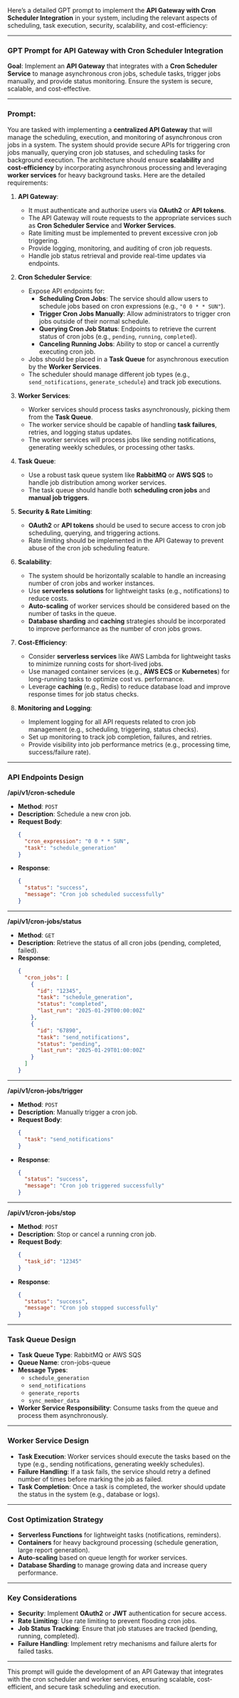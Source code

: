 Here’s a detailed GPT prompt to implement the **API Gateway with Cron Scheduler Integration** in your system, including the relevant aspects of scheduling, task execution, security, scalability, and cost-efficiency:

---

### **GPT Prompt for API Gateway with Cron Scheduler Integration**

**Goal**: Implement an **API Gateway** that integrates with a **Cron Scheduler Service** to manage asynchronous cron jobs, schedule tasks, trigger jobs manually, and provide status monitoring. Ensure the system is secure, scalable, and cost-effective.

---

### **Prompt:**

You are tasked with implementing a **centralized API Gateway** that will manage the scheduling, execution, and monitoring of asynchronous cron jobs in a system. The system should provide secure APIs for triggering cron jobs manually, querying cron job statuses, and scheduling tasks for background execution. The architecture should ensure **scalability** and **cost-efficiency** by incorporating asynchronous processing and leveraging **worker services** for heavy background tasks. Here are the detailed requirements:

1. **API Gateway**:

   - It must authenticate and authorize users via **OAuth2** or **API tokens**.
   - The API Gateway will route requests to the appropriate services such as **Cron Scheduler Service** and **Worker Services**.
   - Rate limiting must be implemented to prevent excessive cron job triggering.
   - Provide logging, monitoring, and auditing of cron job requests.
   - Handle job status retrieval and provide real-time updates via endpoints.

2. **Cron Scheduler Service**:

   - Expose API endpoints for:
     - **Scheduling Cron Jobs**: The service should allow users to schedule jobs based on cron expressions (e.g., `"0 0 * * SUN"`).
     - **Trigger Cron Jobs Manually**: Allow administrators to trigger cron jobs outside of their normal schedule.
     - **Querying Cron Job Status**: Endpoints to retrieve the current status of cron jobs (e.g., `pending`, `running`, `completed`).
     - **Canceling Running Jobs**: Ability to stop or cancel a currently executing cron job.
   - Jobs should be placed in a **Task Queue** for asynchronous execution by the **Worker Services**.
   - The scheduler should manage different job types (e.g., `send_notifications`, `generate_schedule`) and track job executions.

3. **Worker Services**:

   - Worker services should process tasks asynchronously, picking them from the **Task Queue**.
   - The worker service should be capable of handling **task failures**, retries, and logging status updates.
   - The worker services will process jobs like sending notifications, generating weekly schedules, or processing other tasks.

4. **Task Queue**:

   - Use a robust task queue system like **RabbitMQ** or **AWS SQS** to handle job distribution among worker services.
   - The task queue should handle both **scheduling cron jobs** and **manual job triggers**.

5. **Security & Rate Limiting**:

   - **OAuth2** or **API tokens** should be used to secure access to cron job scheduling, querying, and triggering actions.
   - Rate limiting should be implemented in the API Gateway to prevent abuse of the cron job scheduling feature.

6. **Scalability**:

   - The system should be horizontally scalable to handle an increasing number of cron jobs and worker instances.
   - Use **serverless solutions** for lightweight tasks (e.g., notifications) to reduce costs.
   - **Auto-scaling** of worker services should be considered based on the number of tasks in the queue.
   - **Database sharding** and **caching** strategies should be incorporated to improve performance as the number of cron jobs grows.

7. **Cost-Efficiency**:

   - Consider **serverless services** like AWS Lambda for lightweight tasks to minimize running costs for short-lived jobs.
   - Use managed container services (e.g., **AWS ECS** or **Kubernetes**) for long-running tasks to optimize cost vs. performance.
   - Leverage **caching** (e.g., Redis) to reduce database load and improve response times for job status checks.

8. **Monitoring and Logging**:
   - Implement logging for all API requests related to cron job management (e.g., scheduling, triggering, status checks).
   - Set up monitoring to track job completion, failures, and retries.
   - Provide visibility into job performance metrics (e.g., processing time, success/failure rate).

---

### **API Endpoints Design**

**/api/v1/cron-schedule**

- **Method**: `POST`
- **Description**: Schedule a new cron job.
- **Request Body**:
  ```json
  {
    "cron_expression": "0 0 * * SUN",
    "task": "schedule_generation"
  }
  ```
- **Response**:
  ```json
  {
    "status": "success",
    "message": "Cron job scheduled successfully"
  }
  ```

---

**/api/v1/cron-jobs/status**

- **Method**: `GET`
- **Description**: Retrieve the status of all cron jobs (pending, completed, failed).
- **Response**:
  ```json
  {
    "cron_jobs": [
      {
        "id": "12345",
        "task": "schedule_generation",
        "status": "completed",
        "last_run": "2025-01-29T00:00:00Z"
      },
      {
        "id": "67890",
        "task": "send_notifications",
        "status": "pending",
        "last_run": "2025-01-29T01:00:00Z"
      }
    ]
  }
  ```

---

**/api/v1/cron-jobs/trigger**

- **Method**: `POST`
- **Description**: Manually trigger a cron job.
- **Request Body**:
  ```json
  {
    "task": "send_notifications"
  }
  ```
- **Response**:
  ```json
  {
    "status": "success",
    "message": "Cron job triggered successfully"
  }
  ```

---

**/api/v1/cron-jobs/stop**

- **Method**: `POST`
- **Description**: Stop or cancel a running cron job.
- **Request Body**:
  ```json
  {
    "task_id": "12345"
  }
  ```
- **Response**:
  ```json
  {
    "status": "success",
    "message": "Cron job stopped successfully"
  }
  ```

---

### **Task Queue Design**

- **Task Queue Type**: RabbitMQ or AWS SQS
- **Queue Name**: cron-jobs-queue
- **Message Types**:
  - `schedule_generation`
  - `send_notifications`
  - `generate_reports`
  - `sync_member_data`
- **Worker Service Responsibility**: Consume tasks from the queue and process them asynchronously.

---

### **Worker Service Design**

- **Task Execution**: Worker services should execute the tasks based on the type (e.g., sending notifications, generating weekly schedules).
- **Failure Handling**: If a task fails, the service should retry a defined number of times before marking the job as failed.
- **Task Completion**: Once a task is completed, the worker should update the status in the system (e.g., database or logs).

---

### **Cost Optimization Strategy**

- **Serverless Functions** for lightweight tasks (notifications, reminders).
- **Containers** for heavy background processing (schedule generation, large report generation).
- **Auto-scaling** based on queue length for worker services.
- **Database Sharding** to manage growing data and increase query performance.

---

### **Key Considerations**

- **Security**: Implement **OAuth2** or **JWT** authentication for secure access.
- **Rate Limiting**: Use rate limiting to prevent flooding cron jobs.
- **Job Status Tracking**: Ensure that job statuses are tracked (pending, running, completed).
- **Failure Handling**: Implement retry mechanisms and failure alerts for failed tasks.

---

This prompt will guide the development of an API Gateway that integrates with the cron scheduler and worker services, ensuring scalable, cost-efficient, and secure task scheduling and execution.
